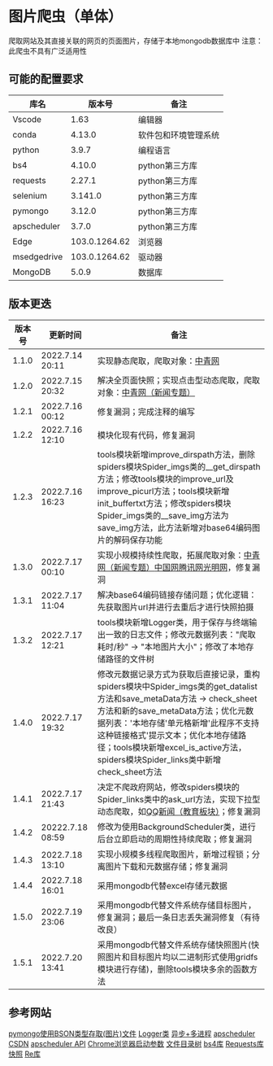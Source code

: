 # 图片爬虫（单体）

爬取网站及其直接关联的网页的页面图片，存储于本地mongodb数据库中
注意：此爬虫不具有广泛适用性

## 可能的配置要求

|库名|版本号|备注|
|---|---|---|
|Vscode|1.63|编辑器|
|conda|4.13.0|软件包和环境管理系统|
|python|3.9.7|编程语言|
|bs4|4.10.0|python第三方库|
|requests|2.27.1|python第三方库|
|selenium|3.141.0|python第三方库|
|pymongo|3.12.0|python第三方库|
|apscheduler|3.7.0|python第三方库|
|Edge|103.0.1264.62|浏览器|
|msedgedrive|103.0.1264.62|驱动器|
|MongoDB|5.0.9|数据库|

## 版本更迭

|版本号|更新时间|备注|
|---|---|---|
|1.1.0|2022.7.14 20:11|实现静态爬取，爬取对象：[中青网](https://www.youth.cn/)|
|1.2.0|2022.7.15 20:32|解决全页面快照；实现点击型动态爬取，爬取对象：[中青网（新闻专题）](https://news.youth.cn/)|
|1.2.1|2022.7.16 00:12|修复漏洞；完成注释的编写|
|1.2.2|2022.7.16 12:10|模块化现有代码，修复漏洞|
|1.2.3|2022.7.16 16:23|tools模块新增improve_dirspath方法，删除spiders模块Spider_imgs类的__get_dirspath方法；修改tools模块的improve_url及improve_picurl方法；tools模块新增init_buffertxt方法；修改spiders模块Spider_imgs类的__save_img方法为save_img方法，此方法新增对base64编码图片的解码保存功能|
|1.3.0|2022.7.17 00:10|实现小规模持续性爬取，拓展爬取对象：[中青网（新闻专题）](https://news.youth.cn/)[中国网](http://www.china.com.cn/)[腾讯网](https://www.qq.com/)[光明网](https://www.gmw.cn/)，修复漏洞|
|1.3.1|2022.7.17 11:04|解决base64编码链接存储问题；优化逻辑：先获取图片url并进行去重后才进行快照拍摄|
|1.3.2|2022.7.17 12:21|tools模块新增Logger类，用于保存与终端输出一致的日志文件；修改元数据列表："爬取耗时/秒" -> "本地图片大小"；修改了本地存储路径的文件树|
|1.4.0|2022.7.17 19:32|修改元数据记录方式为获取后直接记录，重构spiders模块中Spider_imgs类的get_datalist方法和save_metaData方法 -> check_sheet方法和新的save_metaData方法；优化元数据列表：'本地存储'单元格新增'此程序不支持这种链接格式'提示文本；优化本地存储路径；tools模块新增excel_is_active方法，spiders模块Spider_links类中新增check_sheet方法|
|1.4.1|2022.7.17 21:43|决定不爬政府网站，修改spiders模块的Spider_links类中的ask_url方法，实现下拉型动态爬取，如[QQ新闻（教育板块）](https://new.qq.com/ch/edu/)；修复漏洞|
|1.4.2|20222.7.18 08:59|修改为使用BackgroundScheduler类，进行后台立即启动的周期性持续爬取；修复漏洞|
|1.4.3|2022.7.18 13:10|实现小规模多线程爬取图片，新增过程锁；分离图片下载和元数据存储；修复漏洞|
|1.4.4|2022.7.18 16:01|采用mongodb代替excel存储元数据|
|1.5.0|2022.7.19 23:06|采用mongodb代替文件系统存储目标图片，修复漏洞；最后一条日志丢失漏洞修复（有待改良）|
|1.5.1|2022.7.20 13:41|采用mongodb代替文件系统存储快照图片(快照图片和目标图片均以二进制形式使用gridfs模块进行存储)，删除tools模块多余的函数方法|

## 参考网站

[pymongo使用BSON类型存取(图片)文件](https://blog.csdn.net/lpwmm/article/details/105377303)
[Logger类](https://blog.csdn.net/qq_39564555/article/details/112135970)
[异步+多进程](https://blog.csdn.net/SL_World/article/details/86633611)
[apscheduler CSDN](https://blog.csdn.net/abc_soul/article/details/88875643)
[apscheduler API](https://apscheduler.readthedocs.io/en/latest/modules/triggers/combining.html#module-apscheduler.triggers.combining)
[Chrome浏览器启动参数](https://www.cnblogs.com/gurenyumao/p/14721035.html)
[文件目录树](https://blog.csdn.net/SilenceJude/article/details/99673949)
[bs4库](http://c.biancheng.net/python_spider/bs4.html)
[Requests库](https://www.w3cschool.cn/requests2/requests2-r81j3fjc.html)
[快照](https://blog.csdn.net/qq_45030271/article/details/114760346)
[Re库](https://docs.python.org/zh-cn/3/library/re.html)
